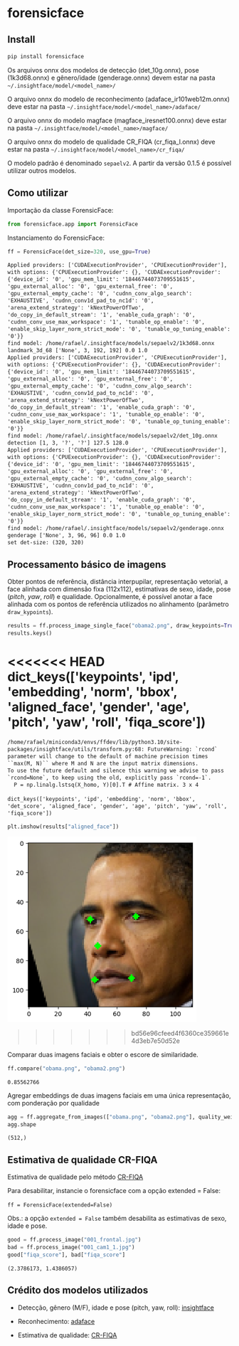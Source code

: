 # forensicface


<!-- WARNING: THIS FILE WAS AUTOGENERATED! DO NOT EDIT! -->

## Install

``` sh
pip install forensicface
```

Os arquivos onnx dos modelos de detecção (det_10g.onnx), pose
(1k3d68.onnx) e gênero/idade (genderage.onnx) devem estar na pasta
`~/.insightface/model/<model_name>/`

O arquivo onnx do modelo de reconhecimento (adaface_ir101web12m.onnx)
deve estar na pasta `~/.insightface/model/<model_name>/adaface/`

O arquivo onnx do modelo magface (magface_iresnet100.onnx) deve estar na
pasta `~/.insightface/model/<model_name>/magface/`

O arquivo onnx do modelo de qualidade CR_FIQA (cr_fiqa_l.onnx) deve
estar na pasta `~/.insightface/model/<model_name>/cr_fiqa/`

O modelo padrão é denominado `sepaelv2`. A partir da versão 0.1.5 é
possível utilizar outros modelos.

## Como utilizar

Importação da classe ForensicFace:

``` python
from forensicface.app import ForensicFace
```

Instanciamento do ForensicFace:

``` python
ff = ForensicFace(det_size=320, use_gpu=True)
```

    Applied providers: ['CUDAExecutionProvider', 'CPUExecutionProvider'], with options: {'CPUExecutionProvider': {}, 'CUDAExecutionProvider': {'device_id': '0', 'gpu_mem_limit': '18446744073709551615', 'gpu_external_alloc': '0', 'gpu_external_free': '0', 'gpu_external_empty_cache': '0', 'cudnn_conv_algo_search': 'EXHAUSTIVE', 'cudnn_conv1d_pad_to_nc1d': '0', 'arena_extend_strategy': 'kNextPowerOfTwo', 'do_copy_in_default_stream': '1', 'enable_cuda_graph': '0', 'cudnn_conv_use_max_workspace': '1', 'tunable_op_enable': '0', 'enable_skip_layer_norm_strict_mode': '0', 'tunable_op_tuning_enable': '0'}}
    find model: /home/rafael/.insightface/models/sepaelv2/1k3d68.onnx landmark_3d_68 ['None', 3, 192, 192] 0.0 1.0
    Applied providers: ['CUDAExecutionProvider', 'CPUExecutionProvider'], with options: {'CPUExecutionProvider': {}, 'CUDAExecutionProvider': {'device_id': '0', 'gpu_mem_limit': '18446744073709551615', 'gpu_external_alloc': '0', 'gpu_external_free': '0', 'gpu_external_empty_cache': '0', 'cudnn_conv_algo_search': 'EXHAUSTIVE', 'cudnn_conv1d_pad_to_nc1d': '0', 'arena_extend_strategy': 'kNextPowerOfTwo', 'do_copy_in_default_stream': '1', 'enable_cuda_graph': '0', 'cudnn_conv_use_max_workspace': '1', 'tunable_op_enable': '0', 'enable_skip_layer_norm_strict_mode': '0', 'tunable_op_tuning_enable': '0'}}
    find model: /home/rafael/.insightface/models/sepaelv2/det_10g.onnx detection [1, 3, '?', '?'] 127.5 128.0
    Applied providers: ['CUDAExecutionProvider', 'CPUExecutionProvider'], with options: {'CPUExecutionProvider': {}, 'CUDAExecutionProvider': {'device_id': '0', 'gpu_mem_limit': '18446744073709551615', 'gpu_external_alloc': '0', 'gpu_external_free': '0', 'gpu_external_empty_cache': '0', 'cudnn_conv_algo_search': 'EXHAUSTIVE', 'cudnn_conv1d_pad_to_nc1d': '0', 'arena_extend_strategy': 'kNextPowerOfTwo', 'do_copy_in_default_stream': '1', 'enable_cuda_graph': '0', 'cudnn_conv_use_max_workspace': '1', 'tunable_op_enable': '0', 'enable_skip_layer_norm_strict_mode': '0', 'tunable_op_tuning_enable': '0'}}
    find model: /home/rafael/.insightface/models/sepaelv2/genderage.onnx genderage ['None', 3, 96, 96] 0.0 1.0
    set det-size: (320, 320)

## Processamento básico de imagens

Obter pontos de referência, distância interpupilar, representação
vetorial, a face alinhada com dimensão fixa (112x112), estimativas de
sexo, idade, pose (*pitch*, *yaw*, *roll*) e qualidade. Opcionalmente, é
possível anotar a face alinhada com os pontos de referência utilizados
no alinhamento (parâmetro `draw_kypoints`).

``` python
results = ff.process_image_single_face("obama2.png", draw_keypoints=True)
results.keys()
```

<<<<<<< HEAD
    dict_keys(['keypoints', 'ipd', 'embedding', 'norm', 'bbox', 'aligned_face', 'gender', 'age', 'pitch', 'yaw', 'roll', 'fiqa_score'])
=======
    /home/rafael/miniconda3/envs/ffdev/lib/python3.10/site-packages/insightface/utils/transform.py:68: FutureWarning: `rcond` parameter will change to the default of machine precision times ``max(M, N)`` where M and N are the input matrix dimensions.
    To use the future default and silence this warning we advise to pass `rcond=None`, to keep using the old, explicitly pass `rcond=-1`.
      P = np.linalg.lstsq(X_homo, Y)[0].T # Affine matrix. 3 x 4

    dict_keys(['keypoints', 'ipd', 'embedding', 'norm', 'bbox', 'det_score', 'aligned_face', 'gender', 'age', 'pitch', 'yaw', 'roll', 'fiqa_score'])

``` python
plt.imshow(results["aligned_face"])
```

![](index_files/figure-commonmark/cell-5-output-1.png)
>>>>>>> bd56e96cfeed4f6360ce359661e4d3eb7e50d52e

Comparar duas imagens faciais e obter o escore de similaridade.

``` python
ff.compare("obama.png", "obama2.png")
```

    0.85562766

Agregar embeddings de duas imagens faciais em uma única representação,
com ponderação por qualidade

``` python
agg = ff.aggregate_from_images(["obama.png", "obama2.png"], quality_weight=True)
agg.shape
```

    (512,)

## Estimativa de qualidade CR-FIQA

Estimativa de qualidade pelo método
[CR-FIQA](https://github.com/fdbtrs/CR-FIQA)

Para desabilitar, instancie o forensicface com a opção extended = False:

`ff = ForensicFace(extended=False)`

Obs.: a opção `extended = False` também desabilita as estimativas de
sexo, idade e pose.

``` python
good = ff.process_image("001_frontal.jpg")
bad = ff.process_image("001_cam1_1.jpg")
good["fiqa_score"], bad["fiqa_score"]
```

    (2.3786173, 1.4386057)

## Crédito dos modelos utilizados

- Detecção, gênero (M/F), idade e pose (pitch, yaw, roll):
  [insightface](https://github.com/deepinsight/insightface)

- Reconhecimento: [adaface](https://github.com/mk-minchul/AdaFace)

- Estimativa de qualidade: [CR-FIQA](https://github.com/fdbtrs/CR-FIQA)
